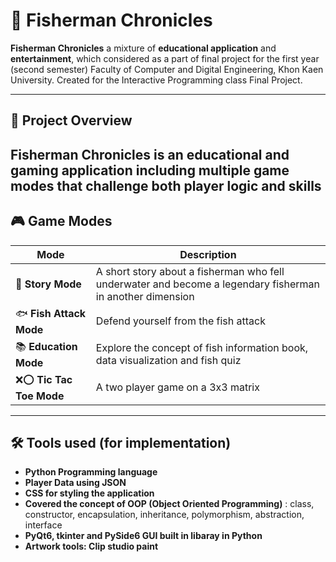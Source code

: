 # 🎣 Fisherman Chronicles

**Fisherman Chronicles** a mixture of **educational application** and **entertainment**, which considered as a part of final project for the first year (second semester) Faculty of Computer and Digital Engineering, Khon Kaen University. Created for the Interactive Programming class Final Project.

---

## 📘 Project Overview

**Fisherman Chronicles** is an educational and gaming application including multiple game modes that challenge both player logic and skills
---

## 🎮 Game Modes

| Mode              | Description                                                                 |
|-------------------|-----------------------------------------------------------------------------|
| 🧭 **Story Mode**        | A short story about a fisherman who fell underwater and become a legendary fisherman in another dimension   |
| 🐟 **Fish Attack Mode**   | Defend yourself from the fish attack|
| 📚 **Education Mode**     | Explore the concept of fish information book, data visualization and fish quiz |
| ❌⭕ **Tic Tac Toe Mode**  | A two player game on a 3x3 matrix                |

---

## 🛠️ Tools used (for implementation)
- **Python Programming language**
- **Player Data using JSON**
- **CSS for styling the application**
- **Covered the concept of OOP (Object Oriented Programming)** : class, constructor, encapsulation, inheritance, polymorphism, abstraction, interface
- **PyQt6, tkinter and PySide6 GUI built in libaray in Python**
- **Artwork tools: Clip studio paint**

